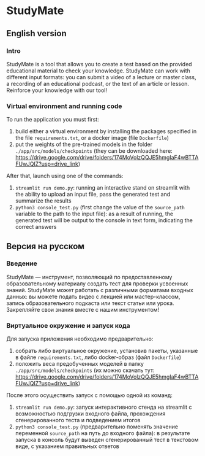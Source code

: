 # StudyMate

## English version

### Intro

StudyMate is a tool that allows you to create a test based on the provided educational material to check your knowledge. StudyMate can work with different input formats: you can submit a video of a lecture or master class, a recording of an educational podcast, or the text of an article or lesson. Reinforce your knowledge with our tool!

### Virtual environment and running code

To run the application you must first:

1. build either a virtual environment by installing the packages specified in the file ```requirements.txt```, or a docker image (file ```Dockerfile```)
2. put the weights of the pre-trained models in the folder ```./app/src/models/checkpoints``` (they can be downloaded here: https://drive.google.com/drive/folders/174MoVolzQQJE5hmgIaF4wBTTAFUwJQIZ?usp=drive_link)

After that, launch using one of the commands:

1. ```streamlit run demo.py```: running an interactive stand on streamlit with the ability to upload an input file, pass the generated test and summarize the results
2. ```python3 console_test.py``` (first change the value of the ```source_path``` variable to the path to the input file): as a result of running, the generated test will be output to the console in text form, indicating the correct answers

## Версия на русском

### Введение

StudyMate — инструмент, позволяющий по предоставленному образовательному материалу создать тест для проверки усвоенных знаний. StudyMate может работать с различными форматами входных данных: вы можете подать видео с лекцией или мастер-классом, запись образовательного подкаста или текст статьи или урока. Закрепляйте свои знания вместе с нашим инструментом!

### Виртуальное окружение и запуск кода

Для запуска приложения необходимо предварительно:

1. собрать либо виртуальное окружение, установив пакеты, указанные в файле ```requirements.txt```, либо docker-образ (файл ```Dockerfile```)
2. положить веса предобученных моделей в папку ```./app/src/models/checkpoints``` (их можно скачать тут: https://drive.google.com/drive/folders/174MoVolzQQJE5hmgIaF4wBTTAFUwJQIZ?usp=drive_link)

После этого осуществить запуск с помощью одной из команд:

1. ```streamlit run demo.py```: запуск интерактивного стенда на streamlit с возможностью подгрузки входного файла, прохождения сгенерированного теста и подведением итогов
2. ```python3 console_test.py``` (предварительно поменять значение переменной ```source_path``` на путь до входного файла): в результате запуска в консоль будут выведен сгенерированный тест в текстовом виде, с указанием правильных ответов